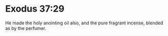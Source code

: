 # Exodus 37:29

He made the holy anointing oil also, and the pure fragrant incense, blended as by the perfumer.
